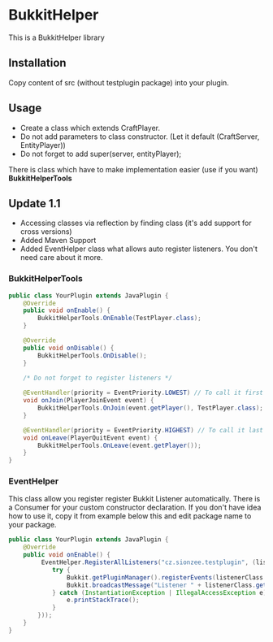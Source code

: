 # BukkitHelper
This is a BukkitHelper library

## Installation

Copy content of src (without testplugin package) into your plugin.

## Usage

* Create a class which extends CraftPlayer.
* Do not add parameters to class constructor. (Let it default (CraftServer, EntityPlayer))
* Do not forget to add super(server, entityPlayer);

There is class which have to make implementation easier (use if you want)
__BukkitHelperTools__

## Update 1.1
* Accessing classes via reflection by finding class (it's add support for cross versions)
* Added Maven Support
* Added EventHelper class what allows auto register listeners. You don't need care about it more.

### BukkitHelperTools

```java
public class YourPlugin extends JavaPlugin {
    @Override
    public void onEnable() {
        BukkitHelperTools.OnEnable(TestPlayer.class);
    }

    @Override
    public void onDisable() {
        BukkitHelperTools.OnDisable();
    }
    
    /* Do not forget to register listeners */

    @EventHandler(priority = EventPriority.LOWEST) // To call it first
    void onJoin(PlayerJoinEvent event) {
        BukkitHelperTools.OnJoin(event.getPlayer(), TestPlayer.class);
    }

    @EventHandler(priority = EventPriority.HIGHEST) // To call it last
    void onLeave(PlayerQuitEvent event) {
        BukkitHelperTools.OnLeave(event.getPlayer());
    }
}
```

### EventHelper
This class allow you register register Bukkit Listener automatically.
There is a Consumer for your custom constructor declaration.
If you don't have idea how to use it, copy it from example below this and edit package name to your package.

```java
public class YourPlugin extends JavaPlugin {
    @Override
    public void onEnable() {
         EventHelper.RegisterAllListeners("cz.sionzee.testplugin", (listenerClass -> {
            try {
                Bukkit.getPluginManager().registerEvents(listenerClass.newInstance(), this);
                Bukkit.broadcastMessage("Listener " + listenerClass.getSimpleName() + " was registered automatically.");
            } catch (InstantiationException | IllegalAccessException e) {
                e.printStackTrace();
            }
        }));
    }
}
```